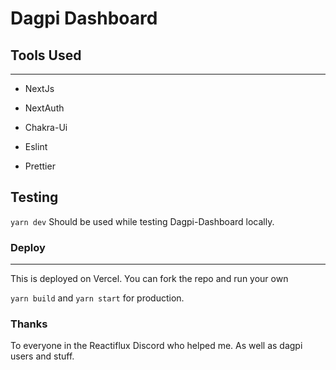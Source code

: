 # Dagpi Dashboard

## Tools Used

---

-   NextJs

-   NextAuth

-   Chakra-Ui

-   Eslint

-   Prettier

## Testing

`yarn dev`
Should be used while testing Dagpi-Dashboard locally.

### Deploy

---

This is deployed on Vercel. You can fork the repo and run your own

`yarn build` and `yarn start` for production.

### Thanks

To everyone in the Reactiflux Discord who helped me. As well as dagpi users and stuff.
